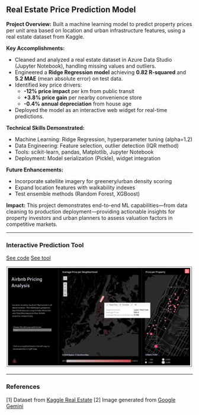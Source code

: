 ## Real Estate Price Prediction Model

**Project Overview:** Built a machine learning model to predict property prices per unit area based on location and urban infrastructure features, using a real estate dataset from Kaggle.

**Key Accomplishments:**  
- Cleaned and analyzed a real estate dataset in Azure Data Studio (Jupyter Notebook), handling missing values and outliers.  
- Engineered a **Ridge Regression model** achieving **0.82 R-squared** and **5.2 MAE** (mean absolute error) on test data.  
- Identified key price drivers:  
  - **-12% price impact** per km from public transit  
  - **+3.8% price gain** per nearby convenience store  
  - **-0.4% annual depreciation** from house age  
- Deployed the model as an interactive web widget for real-time predictions.  

**Technical Skills Demonstrated:**  
- Machine Learning: Ridge Regression, hyperparameter tuning (alpha=1.2)  
- Data Engineering: Feature selection, outlier detection (IQR method)  
- Tools: scikit-learn, pandas, Matplotlib, Jupyter Notebook  
- Deployment: Model serialization (Pickle), widget integration  

**Future Enhancements:**  
- Incorporate satellite imagery for greenery/urban density scoring  
- Expand location features with walkability indexes  
- Test ensemble methods (Random Forest, XGBoost)  

**Impact:** This project demonstrates end-to-end ML capabilities—from data cleaning to production deployment—providing actionable insights for property investors and urban planners to assess valuation factors in competitive markets.  

---

### Interactive Prediction Tool

[See code](/projects/real_estate.ipynb)
[See tool](/__)

<img src="images/airbnb_screenshot_UWS.png?raw=true"/>

---

### References

[1] Dataset from [Kaggle Real Estate](https://www.kaggle.com/datasets/quantbruce/real-estate-price-prediction?resource=download)
[2] Image generated from [Google Gemini](https://gemini.google.com)
